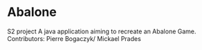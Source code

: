 # Abalone
S2 project
A java application aiming to recreate an Abalone Game.
Contributors: Pierre Bogaczyk/ Mickael Prades
